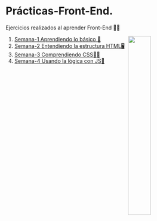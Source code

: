 # Prácticas-Front-End.

Ejercicios realizados al aprender Front-End 👨‍💻

<img src="https://kinsta.com/es/wp-content/uploads/sites/8/2021/12/front-end-developer-1024x512.png" align="right" width="35%" border-radius="20%">

1. [Semana-1 Aprendiendo lo básico 👀](https://github.com/IIDarkTexII/Practicas-Front-End/tree/main/Semana%201%20-%20Aprendiendo%20lo%20basico)
2. [Semana-2 Entendiendo la estructura HTML🖥](https://github.com/IIDarkTexII/Practicas-Front-End/tree/main/Semana%202%20-%20Aprendiendo%20HTML)
3. [Semana-3 Comprendiendo CSS📱📲](https://github.com/IIDarkTexII/Practicas-Front-End/tree/main/Semana%203%20-%20Aprendiendo%20CSS)
4. [Semana-4 Usando la lógica con JS🧠](https://github.com/IIDarkTexII/Practicas-Front-End/tree/main/Semana%204%20-%20Aprendiendo%20JS)
